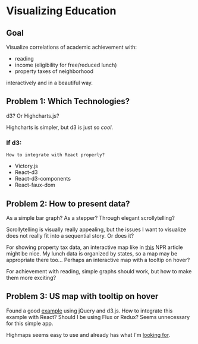 # Visualizing Education

## Goal
Visualize correlations of academic achievement with:

* reading
* income (eligibility for free/reduced lunch)
* property taxes of neighborhood

interactively and in a beautiful way.

## Problem 1: Which Technologies?

d3? Or Highcharts.js?

Highcharts is simpler, but d3 is just so _cool_.

### If d3:
    
    How to integrate with React properly?

* Victory.js
* React-d3
* React-d3-components
* React-faux-dom

## Problem 2: How to present data?

As a simple bar graph? As a stepper? Through elegant scrollytelling?

Scrollytelling is visually really appealing, but the issues I want to visualize does not really fit into a sequential story. Or does it?

For showing property tax data, an interactive map like in [this](http://www.npr.org/2016/04/18/474256366/why-americas-schools-have-a-money-problem) NPR article might be nice. My lunch data is organized by states, so a map may be appropriate there too... Perhaps an interactive map with a tooltip on hover?

For achievement with reading, simple graphs should work, but how to make them more exciting? 

## Problem 3: US map with tooltip on hover

Found a good [example](https://vida.io/gists/vfP7KiHLfDbnDWBsX) using jQuery and d3.js. How to integrate this example with React? Should I be using Flux or Redux? Seems unnecessary for this simple app. 

Highmaps seems easy to use and already has what I'm [looking for](http://jsfiddle.net/gh/get/library/pure/highslide-software/highcharts.com/tree/master/samples/mapdata/countries/us/us-all).

